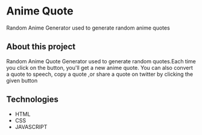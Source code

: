 # Anime Quote
Random Anime Generator used to generate random anime quotes
## About this project
Random Anime Quote Generator used to generate random quotes.Each time you click on the button, you'll get a new anime quote. You can also convert a quote to  speech, copy a quote ,or share a quote on twitter by clicking the given button

## Technologies
* HTML
* CSS
* JAVASCRIPT

